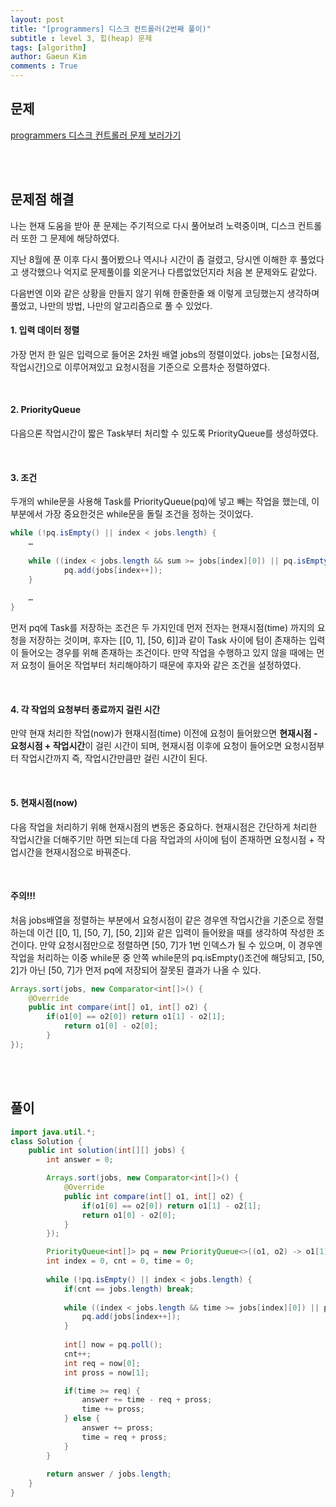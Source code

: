 ```yaml
---
layout: post
title: "[programmers] 디스크 컨트롤러(2번째 풀이)"
subtitle : level 3, 힙(heap) 문제
tags: [algorithm]
author: Gaeun Kim
comments : True
---
```


<h2>문제</h2>

[programmers 디스크 컨트롤러 문제 보러가기](https://programmers.co.kr/learn/courses/30/lessons/42627)

<br><br>

<h2>문제점 해결</h2>

나는 현재 도움을 받아 푼 문제는 주기적으로 다시 풀어보려 노력중이며, 디스크 컨트롤러 또한 그 문제에 해당하였다.

지난 8월에 푼 이후 다시 풀어봤으나 역시나 시간이 좀 걸렸고, 당시엔 이해한 후 풀었다고 생각했으나 억지로 문제풀이를 외운거나 다름없었던지라 처음 본 문제와도 같았다.

다음번엔 이와 같은 상황을 만들지 않기 위해 한줄한줄 왜 이렇게 코딩했는지 생각하며 풀었고, 나만의 방법, 나만의 알고리즘으로 풀 수 있었다.

#### 1. 입력 데이터 정렬

가장 먼저 한 일은 입력으로 들어온 2차원 배열 jobs의 정렬이었다. jobs는 [요청시점, 작업시간]으로 이루어져있고 요청시점을 기준으로 오름차순 정렬하였다.

<br>

#### 2. PriorityQueue

다음으론 작업시간이 짧은 Task부터 처리할 수 있도록 PriorityQueue를 생성하였다.

<br>

#### 3. 조건

두개의 while문을 사용해 Task를 PriorityQueue(pq)에 넣고 빼는 작업을 했는데, 이 부분에서 가장 중요한것은 while문을 돌릴 조건을 정하는 것이었다.

```java
while (!pq.isEmpty() || index < jobs.length) {
    …
        
    while ((index < jobs.length && sum >= jobs[index][0]) || pq.isEmpty()) {
			pq.add(jobs[index++]);
	}
			
    …
}
```

먼저 pq에 Task를 저장하는 조건은 두 가지인데 먼저 전자는 현재시점(time) 까지의 요청을 저장하는 것이며, 후자는 [[0, 1], [50, 6]]과 같이 Task 사이에 텀이 존재하는 입력이 들어오는 경우를 위해 존재하는 조건이다. 만약 작업을 수행하고 있지 않을 때에는 먼저 요청이 들어온 작업부터 처리해야하기 때문에 후자와 같은 조건을 설정하였다.

<br>

#### 4.  각 작업의 요청부터 종료까지 걸린 시간

만약 현재 처리한 작업(now)가 현재시점(time) 이전에 요청이 들어왔으면 **현재시점 - 요청시점 + 작업시간**이 걸린 시간이 되며, 현재시점 이후에 요청이 들어오면 요청시점부터 작업시간까지 즉, 작업시간만큼만 걸린 시간이 된다.

<br>

#### 5. 현재시점(now)

다음 작업을 처리하기 위해 현재시점의 변동은 중요하다. 현재시점은 간단하게 처리한 작업시간을 더해주기만 하면 되는데 다음 작업과의 사이에 텀이 존재하면 요청시점 + 작업시간을 현재시점으로 바꿔준다.

<br>

#### 주의!!!

처음 jobs배열을 정렬하는 부분에서 요청시점이 같은 경우엔 작업시간을 기준으로 정렬하는데 이건 [[0, 1], [50, 7], [50, 2]]와 같은 입력이 들어왔을 때를 생각하여 작성한 조건이다. 만약 요청시점만으로 정렬하면 [50, 7]가 1번 인덱스가 될 수 있으며, 이 경우엔 작업을 처리하는 이중 while문 중 안쪽 while문의 pq.isEmpty()조건에 해당되고, [50, 2]가 아닌 [50, 7]가 먼저 pq에 저장되어 잘못된 결과가 나올 수 있다.

```java
Arrays.sort(jobs, new Comparator<int[]>() {
    @Override
	public int compare(int[] o1, int[] o2) {
		if(o1[0] == o2[0]) return o1[1] - o2[1];
			return o1[0] - o2[0];
		}
});
```

<br><br>

<h2>풀이</h2>

```java
import java.util.*;
class Solution {
	public int solution(int[][] jobs) {
		int answer = 0;

		Arrays.sort(jobs, new Comparator<int[]>() {
			@Override
			public int compare(int[] o1, int[] o2) {
				if(o1[0] == o2[0]) return o1[1] - o2[1];
				return o1[0] - o2[0];
			}
		});

		PriorityQueue<int[]> pq = new PriorityQueue<>((o1, o2) -> o1[1] - o2[1]);
		int index = 0, cnt = 0, time = 0;
		
		while (!pq.isEmpty() || index < jobs.length) {
			if(cnt == jobs.length) break;
			
			while ((index < jobs.length && time >= jobs[index][0]) || pq.isEmpty()) {
				pq.add(jobs[index++]);
			}
			
			int[] now = pq.poll();
			cnt++;
			int req = now[0];
			int pross = now[1];

			if(time >= req) {
				answer += time - req + pross;
				time += pross;
			} else {
				answer += pross;
				time = req + pross;
			}
		}
		
		return answer / jobs.length;
    }
}
```

